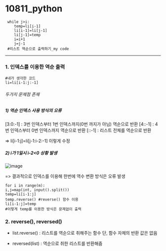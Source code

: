 # 10811_python
       
     while j>i:
        temp=li[i-1]
        li[i-1]=li[j-1]
        li[j-1]=temp
        i=i+1
        j=j-1
     #리스트 역순으로 출력하기_my code

***
### 1. 인덱스를 이용한 역순 출력

    #내가 생각한 코드
    li=li[i-1:j:-1]
 
###### 두가지 문제점 존재
##### 1) 역순 인덱스 사용 방식의 오류
[3:0:-1] : 3번 인덱스부터 1번 인덱스까지(0번 까지가 아님) 역순으로 반환
[4::-1] : 4번 인덱스부터 0번 인덱스까지 역순으로 반환
[::-1] : 리스트 전체를 역순으로 반환

=> li[i-1:j]=li[j-1:i-2:-1] 이렇게 수정

##### 2) i가 1일시 i-2<0 상황 발생
![image](https://github.com/marshmallowing/boj_code/assets/114673063/4707a61d-cc76-4630-b4fd-b1791f55f1e0)

=> 결과적으로 인덱스를 이용해 한번에 역수 변환 방식은 오류 발생

    for i in range(m):
    i,j=map(int, input().split())
    temp=li[i-1:j]
    temp.reverse() #reverse() 함수 이용
    li[i-1:j]=temp
    #이렇게 temp를 이용한 방식은 문제없이 출력

### 2. reverse(), reversed()
- list.reverse() : 리스트를 역순으로 취해주는 함수
단, 함수 자체의 반환 값은 없음

- reversed(list) : 역순으로 취한 리스트를 반환해줌
